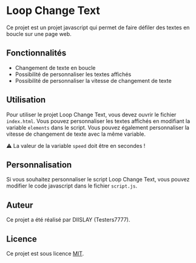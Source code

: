 # Loop Change Text

Ce projet est un projet javascript qui permet de faire défiler des textes en boucle sur une page web.

## Fonctionnalités

- Changement de texte en boucle
- Possibilité de personnaliser les textes affichés
- Possibilité de personnaliser la vitesse de changement de texte

## Utilisation

Pour utiliser le projet Loop Change Text, vous devez ouvrir le fichier `index.html`. Vous pouvez personnaliser les textes affichés en modifiant la variable `elements` dans le script. Vous pouvez également personnaliser la vitesse de changement de texte avec la même variable.

⚠️ La valeur de la variable `speed` doit être en secondes !

## Personnalisation

Si vous souhaitez personnaliser le script Loop Change Text, vous pouvez modifier le code javascript dans le fichier `script.js`.

## Auteur

Ce projet a été réalisé par DIISLAY (Testers7777).

## Licence

Ce projet est sous licence [MIT](https://choosealicense.com/licenses/mit/).
